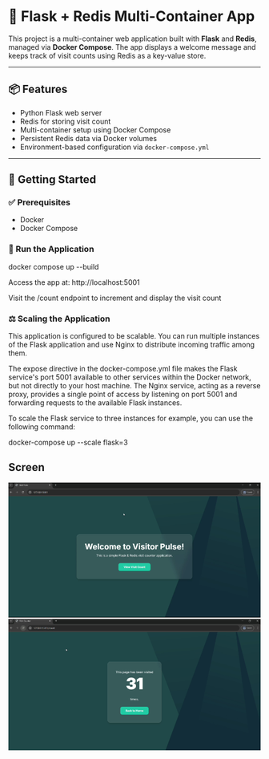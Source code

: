 # 🐳 Flask + Redis Multi-Container App

This project is a multi-container web application built with **Flask** and **Redis**, managed via **Docker Compose**. The app displays a welcome message and keeps track of visit counts using Redis as a key-value store.

---

## 📦 Features

- Python Flask web server
- Redis for storing visit count
- Multi-container setup using Docker Compose
- Persistent Redis data via Docker volumes
- Environment-based configuration via `docker-compose.yml`

---

## 🚀 Getting Started

### ✅ Prerequisites

- Docker
- Docker Compose

### 🧰 Run the Application

docker compose up --build

Access the app at: http://localhost:5001

Visit the /count endpoint to increment and display the visit count


### ⚖️ Scaling the Application

This application is configured to be scalable. You can run multiple instances of the Flask application and use Nginx to distribute incoming traffic among them.

The expose directive in the docker-compose.yml file makes the Flask service's port 5001 available to other services within the Docker network, but not directly to your host machine. The Nginx service, acting as a reverse proxy, provides a single point of access by listening on port 5001 and forwarding requests to the available Flask instances.

To scale the Flask service to three instances for example, you can use the following command:

docker-compose up --scale flask=3

## Screen
![App Screenshot Home](../images/VisitPulse.png)
![App Screenshot Count](../images/VisitPulse2.png)
